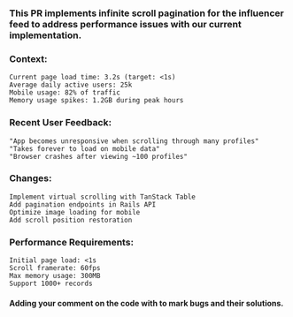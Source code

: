 ### This PR implements infinite scroll pagination for the influencer feed to address performance issues with our current implementation.

### Context:

```
Current page load time: 3.2s (target: <1s)
Average daily active users: 25k
Mobile usage: 82% of traffic
Memory usage spikes: 1.2GB during peak hours
```

### Recent User Feedback:

```
"App becomes unresponsive when scrolling through many profiles"
"Takes forever to load on mobile data"
"Browser crashes after viewing ~100 profiles"
```

### Changes:

```
Implement virtual scrolling with TanStack Table
Add pagination endpoints in Rails API
Optimize image loading for mobile
Add scroll position restoration
```

### Performance Requirements:

```
Initial page load: <1s
Scroll framerate: 60fps
Max memory usage: 300MB
Support 1000+ records
```

#### Adding your comment on the code with to mark bugs and their solutions.
